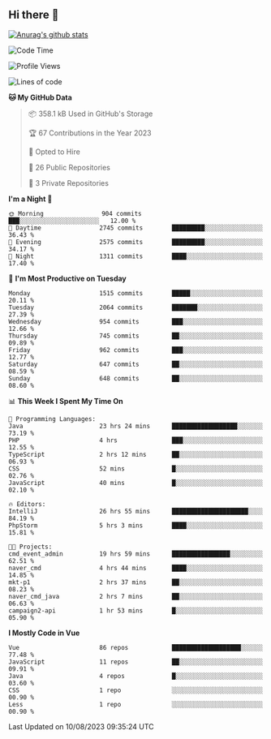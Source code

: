 ## Hi there 👋

[![Anurag's github stats](https://github-readme-stats.vercel.app/api?username=Songwonseok)](https://github.com/anuraghazra/github-readme-stats)



<!--START_SECTION:waka-->
![Code Time](http://img.shields.io/badge/Code%20Time-2%2C434%20hrs%2041%20mins-blue)

![Profile Views](http://img.shields.io/badge/Profile%20Views-0-blue)

![Lines of code](https://img.shields.io/badge/From%20Hello%20World%20I%27ve%20Written-35.0%20million%20lines%20of%20code-blue)

**🐱 My GitHub Data** 

> 📦 358.1 kB Used in GitHub's Storage 
 > 
> 🏆 67 Contributions in the Year 2023
 > 
> 💼 Opted to Hire
 > 
> 📜 26 Public Repositories 
 > 
> 🔑 3 Private Repositories 
 > 
**I'm a Night 🦉** 

```text
🌞 Morning                904 commits         ███░░░░░░░░░░░░░░░░░░░░░░   12.00 % 
🌆 Daytime                2745 commits        █████████░░░░░░░░░░░░░░░░   36.43 % 
🌃 Evening                2575 commits        █████████░░░░░░░░░░░░░░░░   34.17 % 
🌙 Night                  1311 commits        ████░░░░░░░░░░░░░░░░░░░░░   17.40 % 
```
📅 **I'm Most Productive on Tuesday** 

```text
Monday                   1515 commits        █████░░░░░░░░░░░░░░░░░░░░   20.11 % 
Tuesday                  2064 commits        ███████░░░░░░░░░░░░░░░░░░   27.39 % 
Wednesday                954 commits         ███░░░░░░░░░░░░░░░░░░░░░░   12.66 % 
Thursday                 745 commits         ██░░░░░░░░░░░░░░░░░░░░░░░   09.89 % 
Friday                   962 commits         ███░░░░░░░░░░░░░░░░░░░░░░   12.77 % 
Saturday                 647 commits         ██░░░░░░░░░░░░░░░░░░░░░░░   08.59 % 
Sunday                   648 commits         ██░░░░░░░░░░░░░░░░░░░░░░░   08.60 % 
```


📊 **This Week I Spent My Time On** 

```text
💬 Programming Languages: 
Java                     23 hrs 24 mins      ██████████████████░░░░░░░   73.19 % 
PHP                      4 hrs               ███░░░░░░░░░░░░░░░░░░░░░░   12.55 % 
TypeScript               2 hrs 12 mins       ██░░░░░░░░░░░░░░░░░░░░░░░   06.93 % 
CSS                      52 mins             █░░░░░░░░░░░░░░░░░░░░░░░░   02.76 % 
JavaScript               40 mins             █░░░░░░░░░░░░░░░░░░░░░░░░   02.10 % 

🔥 Editors: 
IntelliJ                 26 hrs 55 mins      █████████████████████░░░░   84.19 % 
PhpStorm                 5 hrs 3 mins        ████░░░░░░░░░░░░░░░░░░░░░   15.81 % 

🐱‍💻 Projects: 
cmd_event_admin          19 hrs 59 mins      ████████████████░░░░░░░░░   62.51 % 
naver_cmd                4 hrs 44 mins       ████░░░░░░░░░░░░░░░░░░░░░   14.85 % 
mkt-p1                   2 hrs 37 mins       ██░░░░░░░░░░░░░░░░░░░░░░░   08.23 % 
naver_cmd_java           2 hrs 7 mins        ██░░░░░░░░░░░░░░░░░░░░░░░   06.63 % 
campaign2-api            1 hr 53 mins        █░░░░░░░░░░░░░░░░░░░░░░░░   05.90 % 
```

**I Mostly Code in Vue** 

```text
Vue                      86 repos            ███████████████████░░░░░░   77.48 % 
JavaScript               11 repos            ██░░░░░░░░░░░░░░░░░░░░░░░   09.91 % 
Java                     4 repos             █░░░░░░░░░░░░░░░░░░░░░░░░   03.60 % 
CSS                      1 repo              ░░░░░░░░░░░░░░░░░░░░░░░░░   00.90 % 
Less                     1 repo              ░░░░░░░░░░░░░░░░░░░░░░░░░   00.90 % 
```




 Last Updated on 10/08/2023 09:35:24 UTC
<!--END_SECTION:waka-->
